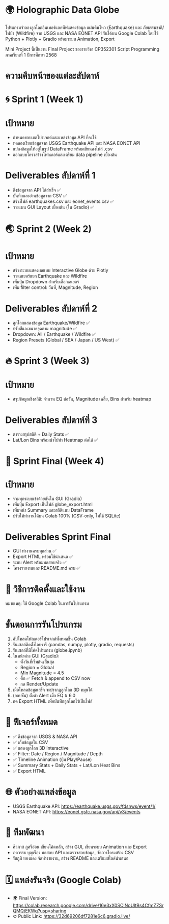 # 🌍 Holographic Data Globe
โปรแกรมจำลองลูกโลกอินเทอร์แอคทีฟแสดงข้อมูล แผ่นดินไหว (Earthquake) และ ภัยธรรมชาติ/ไฟป่า (Wildfire) จาก USGS และ NASA EONET API
รันได้บน Google Colab โดยใช้ Python + Plotly + Gradio พร้อมระบบ Animation, Export

Mini Project นี้เป็นงาน Final Project ของรายวิชา CP352301 Script Programming ภาคเรียนที่ 1 ปีการศึกษา 2568

# ความคืบหน้าของแต่ละสัปดาห์
# 🌀 Sprint 1 (Week 1)
# เป้าหมาย
- กำหนดขอบเขตโปรเจกต์และแหล่งข้อมูล API ที่จะใช้
- ทดลองเรียกข้อมูลจาก USGS Earthquake API และ NASA EONET API
- แปลงข้อมูลให้อยู่ในรูป DataFrame พร้อมเขียนลงไฟล์ .csv
- ออกแบบโครงสร้างโฟลเดอร์และเตรียม data pipeline เบื้องต้น
# Deliverables สัปดาห์ที่ 1
- ดึงข้อมูลจาก API ได้สำเร็จ ✅
- บันทึกและอ่านข้อมูลจาก CSV ✅
- สร้างไฟล์ earthquakes.csv และ eonet_events.csv ✅
- วางแผน GUI Layout เบื้องต้น (ใน Gradio) ✅

# 🌏 Sprint 2 (Week 2)
# เป้าหมาย
- สร้างระบบแสดงผลแบบ Interactive Globe ด้วย Plotly
- วางเลเยอร์แยก Earthquake และ Wildfire
- เพิ่มปุ่ม Dropdown สำหรับเลือกเลเยอร์
- เพิ่ม filter control: วันที่, Magnitude, Region
# Deliverables สัปดาห์ที่ 2
- ลูกโลกแสดงข้อมูล Earthquake/Wildfire ✅
- ปรับสีและขนาดจุดตาม magnitude ✅
- Dropdown: All / Earthquake / Wildfire ✅
- Region Presets (Global / SEA / Japan / US West) ✅

# 🔥 Sprint 3 (Week 3)
# เป้าหมาย
- สรุปข้อมูลเชิงสถิติ: จำนวน EQ ต่อวัน, Magnitude เฉลี่ย, Bins สำหรับ heatmap
# Deliverables สัปดาห์ที่ 3
- ตารางสรุปสถิติ + Daily Stats ✅
- Lat/Lon Bins พร้อมนำไปทำ Heatmap ต่อได้ ✅

# 🚀 Sprint Final (Week 4)
# เป้าหมาย
- รวมทุกระบบเข้าด้วยกันใน GUI (Gradio)
- เพิ่มปุ่ม Export เป็นไฟล์ globe_export.html
- เพิ่มหน้า Summary และสถิติแบบ DataFrame
- ปรับให้ทำงานได้บน Colab 100% (CSV-only, ไม่ใช้ SQLite)
# Deliverables Sprint Final
- GUI ทำงานครบทุกส่วน ✅
- Export HTML พร้อมใช้นำเสนอ ✅
- ระบบ Alert พร้อมทดสอบจริง ✅
- โครงรายงานและ README.md ครบ ✅

# 📘 วิธีการติดตั้งและใช้งาน
หมายเหตุ: ใช้ Google Colab ในการรันโปรแกรม

# ขั้นตอนการรันโปรแกรม
1. อัปโหลดโฟลเดอร์โปรเจกต์ทั้งหมดขึ้น Colab
2. รันเซลล์ติดตั้งไลบรารี (pandas, numpy, plotly, gradio, requests)
3. รันเซลล์ที่มีโค้ดโปรแกรม (globe.ipynb)
4. ในหน้าต่าง GUI (Gradio):
   - ตั้งวันที่เริ่มต้น/สิ้นสุด
   - Region = Global
   - Min Magnitude = 4.5
   - ติ๊ก ✅ Fetch & append to CSV now
   - กด Render/Update
5. เมื่อโหลดข้อมูลเสร็จ จะปรากฏลูกโลก 3D หมุนได้
6. (ออปชัน) ตั้งค่า Alert เมื่อ EQ ≥ 6.0
7. กด Export HTML เพื่อบันทึกลูกโลกไว้เป็นไฟล์

# 🧠 ฟีเจอร์ทั้งหมด
- ✅ ดึงข้อมูลจาก USGS & NASA API
- ✅ เก็บข้อมูลใน CSV
- ✅ แสดงลูกโลก 3D Interactive
- ✅ Filter: Date / Region / Magnitude / Depth
- ✅ Timeline Animation (ปุ่ม Play/Pause)
- ✅ Summary Stats + Daily Stats + Lat/Lon Heat Bins
- ✅ Export HTML

# 🌐 ตัวอย่างแหล่งข้อมูล

- USGS Earthquake API: https://earthquake.usgs.gov/fdsnws/event/1/
- NASA EONET API: https://eonet.gsfc.nasa.gov/api/v3/events

# 🧩 ทีมพัฒนา
- ศิวภาส ภูศรีอ่อน	  เขียนโค้ดหลัก, สร้าง GUI, เขียนระบบ Animation และ Export
- ภควรรธ บุญเรือง  ทดสอบ API และตรวจสอบข้อมูล, จัดการโครงสร้าง CSV
- รัชภูมิ ทองแดง   จัดทำรายงาน, สร้าง README และเตรียมสไลด์นำเสนอ

# 🗓️ แหล่งรันจริง (Google Colab)
- 🌍 Final Version: https://colab.research.google.com/drive/16e3xX0SCINoUltBs4CfmZZSrQMQtEKWq?usp=sharing
- ⚙️ Public Link: https://32d69206df7281e6c6.gradio.live/
